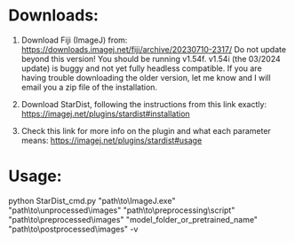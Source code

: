# Downloads:

1.	Download Fiji (ImageJ) from: https://downloads.imagej.net/fiji/archive/20230710-2317/
        Do not update beyond this version! You should be running v1.54f.
  	  v1.54i (the 03/2024 update) is buggy and not yet fully headless compatible.
  	  If you are having trouble downloading the older version, let me know and I will email you a zip file of the installation.

3.	Download StarDist, following the instructions from this link exactly: https://imagej.net/plugins/stardist#installation

4.	Check this link for more info on the plugin and what each parameter means:
https://imagej.net/plugins/stardist#usage


# Usage:

python StarDist_cmd.py "path\to\ImageJ.exe" "path\to\unprocessed\images"
                       "path\to\preprocessing\script" "path\to\preprocessed\images"
                       "model_folder_or_pretrained_name" "path\to\postprocessed\images" -v

